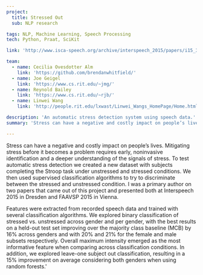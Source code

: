 ```yaml
---
project:
  title: Stressed Out
  sub: NLP research

tags: NLP, Machine Learning, Speech Processing
tech: Python, Praat, SciKit

link: 'http://www.isca-speech.org/archive/interspeech_2015/papers/i15_3710.pdf'

team:
  - name: Cecilia Ovesdotter Alm
    link: 'https://github.com/brendanwhitfield/'
  - name: Joe Geigel
    link: 'https://www.cs.rit.edu/~jmg/'
  - name: Reynold Bailey
    link: 'https://www.cs.rit.edu/~rjb/'
  - name: Linwei Wang
    link: 'http://people.rit.edu/lxwast/Linwei_Wangs_HomePage/Home.html'

description: 'An automatic stress detection system using speech data.'
summary: 'Stress can have a negative and costly impact on people’s lives. Mitigating stress before it becomes a problem requires early, noninvasive identification and a deeper understanding of the signals of stress. To test automatic stress detection we created a new dataset with subjects completing the Stroop task under unstressed and stressed conditions. We then used supervised classification algorithms to try to discriminate between the stressed and unstressed condition. I was a primary author on two papers that came out of this project and presented both at Interspeech 2015 in Dresden and FAAVSP 2015 in Vienna.'

---
```


Stress can have a negative and costly impact on people’s lives. Mitigating stress before it becomes a problem requires early, noninvasive identification and a deeper understanding of the signals of stress. To test automatic stress detection we created a new dataset with subjects completing the Stroop task under unstressed and stressed conditions. We then used supervised classification algorithms to try to discriminate between the stressed and unstressed condition. I was a primary author on two papers that came out of this project and presented both at Interspeech 2015 in Dresden and FAAVSP 2015 in Vienna.

Features were extracted from recorded speech data and trained with several classification algorithms. We explored binary classification of stressed vs. unstressed across gender and per gender, with the best results on a held-out test set improving over the majority class baseline (MCB) by 16% across genders and with 20% and 21% for the female and male subsets respectively. Overall maximum intensity emerged as the most informative feature when comparing across classification conditions. In addition, we explored leave-one subject out classification, resulting in a 15% improvement on average considering both genders when using random forests.'

